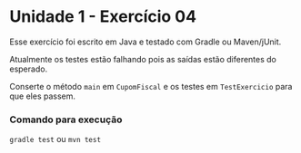 # Unidade 1 - Exercício 04
Esse exercício foi escrito em Java e testado com Gradle ou Maven/jUnit.

Atualmente os testes estão falhando pois as saídas estão diferentes do esperado.

Conserte o método `main` em `CupomFiscal` e os testes em `TestExercicio` para que eles passem.

### Comando para execução
`gradle test`
ou
`mvn test`
